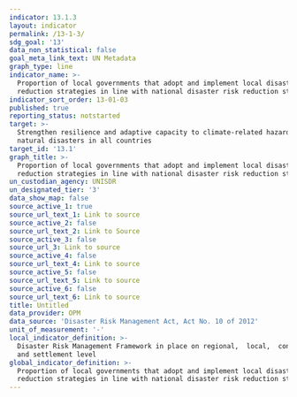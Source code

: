 ```yaml
---
indicator: 13.1.3
layout: indicator
permalink: /13-1-3/
sdg_goal: '13'
data_non_statistical: false
goal_meta_link_text: UN Metadata
graph_type: line
indicator_name: >-
  Proportion of local governments that adopt and implement local disaster risk
  reduction strategies in line with national disaster risk reduction strategies
indicator_sort_order: 13-01-03
published: true
reporting_status: notstarted
target: >-
  Strengthen resilience and adaptive capacity to climate-related hazards and
  natural disasters in all countries
target_id: '13.1'
graph_title: >-
  Proportion of local governments that adopt and implement local disaster risk
  reduction strategies in line with national disaster risk reduction strategies
un_custodian_agency: UNISDR
un_designated_tier: '3'
data_show_map: false
source_active_1: true
source_url_text_1: Link to source
source_active_2: false
source_url_text_2: Link to Source
source_active_3: false
source_url_3: Link to source
source_active_4: false
source_url_text_4: Link to source
source_active_5: false
source_url_text_5: Link to source
source_active_6: false
source_url_text_6: Link to source
title: Untitled
data_provider: OPM
data_source: 'Disaster Risk Management Act, Act No. 10 of 2012'
unit_of_measurement: '-'
local_indicator_definition: >-
  Disaster Risk Management Framework in place on regional,  local,  constituency
  and settlement level
global_indicator_definition: >-
  Proportion of local governments that adopt and implement local disaster risk
  reduction strategies in line with national disaster risk reduction strategies
---
```

